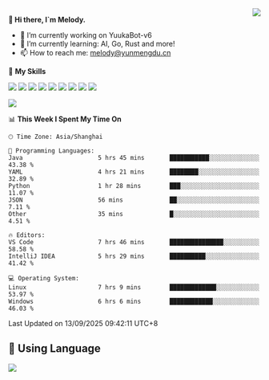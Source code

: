 <a href="#">
  <img align="right" src="https://github-readme-stats.vercel.app/api?username=melodyyuuka&count_private=true&show_icons=true" />
</a>

**👋 Hi there, I`m Melody.**

- 🔭 I’m currently working on YuukaBot-v6
- 🌱 I’m currently learning: AI, Go, Rust and more!
- 📫 How to reach me: melody@yunmengdu.cn

🌟 **My Skills** 

![](https://img.shields.io/badge/-Python-3e74a2?style=flat-square&logo=Python&logoColor=fff)
![](https://img.shields.io/badge/-Java-007396?style=flat-square&logo=OpenJDK&logoColor=fff)
![](https://img.shields.io/badge/-Node.js-339933?style=flat-square&logo=Node.js&logoColor=fff)
![](https://img.shields.io/badge/-Git-f05032?style=flat-square&logo=git&logoColor=fff)
![](https://img.shields.io/badge/-PostgreSQL-4169e1?style=flat-square&logo=PostgreSQL&logoColor=fff)
![](https://img.shields.io/badge/-Rust-000000?style=flat-square&logo=rust&logoColor=fff)
![](https://img.shields.io/badge/-VSCode-007acc?style=flat-square&logo=Visual-Studio-Code&logoColor=fff)
![](https://img.shields.io/badge/-FastAPI-009688?style=flat-square&logo=FastAPI&logoColor=fff)
![](https://img.shields.io/badge/-Linux-000000?style=flat-square&logo=Linux&logoColor=fff)


![](https://wakatime.com/badge/user/fa6dc0e2-47c5-4d2d-ae45-69fec6f2122c.svg)

<!--START_SECTION:waka-->
📊 **This Week I Spent My Time On** 

```text
🕑︎ Time Zone: Asia/Shanghai

💬 Programming Languages: 
Java                     5 hrs 45 mins       ███████████░░░░░░░░░░░░░░   43.38 % 
YAML                     4 hrs 21 mins       ████████░░░░░░░░░░░░░░░░░   32.89 % 
Python                   1 hr 28 mins        ███░░░░░░░░░░░░░░░░░░░░░░   11.07 % 
JSON                     56 mins             ██░░░░░░░░░░░░░░░░░░░░░░░    7.11 % 
Other                    35 mins             █░░░░░░░░░░░░░░░░░░░░░░░░    4.51 % 

🔥 Editors: 
VS Code                  7 hrs 46 mins       ███████████████░░░░░░░░░░   58.58 % 
IntelliJ IDEA            5 hrs 29 mins       ██████████░░░░░░░░░░░░░░░   41.42 % 

💻 Operating System: 
Linux                    7 hrs 9 mins        █████████████░░░░░░░░░░░░   53.97 % 
Windows                  6 hrs 6 mins        ████████████░░░░░░░░░░░░░   46.03 % 
```


 Last Updated on 13/09/2025 09:42:11 UTC+8
<!--END_SECTION:waka-->

## 🥰 **Using Language**

![](https://github-readme-stats.vercel.app/api/wakatime?username=MelodyYuyuko&layout=compact&hide_border=true)
